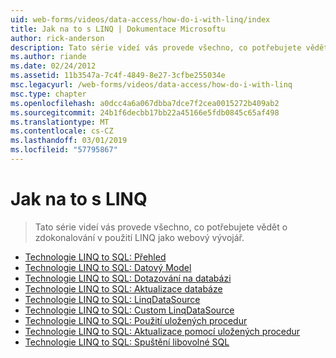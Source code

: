 ```yaml
---
uid: web-forms/videos/data-access/how-do-i-with-linq/index
title: Jak na to s LINQ | Dokumentace Microsoftu
author: rick-anderson
description: Tato série videí vás provede všechno, co potřebujete vědět o zdokonalování v použití LINQ jako webový vývojář.
ms.author: riande
ms.date: 02/24/2012
ms.assetid: 11b3547a-7c4f-4849-8e27-3cfbe255034e
msc.legacyurl: /web-forms/videos/data-access/how-do-i-with-linq
msc.type: chapter
ms.openlocfilehash: a0dcc4a6a067dbba7dce7f2cea0015272b409ab2
ms.sourcegitcommit: 24b1f6decbb17bb22a45166e5fdb0845c65af498
ms.translationtype: MT
ms.contentlocale: cs-CZ
ms.lasthandoff: 03/01/2019
ms.locfileid: "57795867"
---
```

<a name="how-do-i-with-linq"></a>Jak na to s LINQ
====================
> Tato série videí vás provede všechno, co potřebujete vědět o zdokonalování v použití LINQ jako webový vývojář.


- [Technologie LINQ to SQL: Přehled](how-do-i-linq-to-sql-overview.md)
- [Technologie LINQ to SQL: Datový Model](how-do-i-linq-to-sql-data-model.md)
- [Technologie LINQ to SQL: Dotazování na databázi](how-do-i-linq-to-sql-querying-the-database.md)
- [Technologie LINQ to SQL: Aktualizace databáze](how-do-i-linq-to-sql-updating-the-database.md)
- [Technologie LINQ to SQL: LinqDataSource](how-do-i-linq-to-sql-linqdatasource.md)
- [Technologie LINQ to SQL: Custom LinqDataSource](how-do-i-linq-to-sql-custom-linqdatasource.md)
- [Technologie LINQ to SQL: Použití uložených procedur](how-do-i-linq-to-sql-using-stored-procedures.md)
- [Technologie LINQ to SQL: Aktualizace pomocí uložených procedur](how-do-i-linq-to-sql-updating-with-stored-procedures.md)
- [Technologie LINQ to SQL: Spuštění libovolné SQL](how-do-i-linq-to-sql-executing-arbitrary-sql.md)

